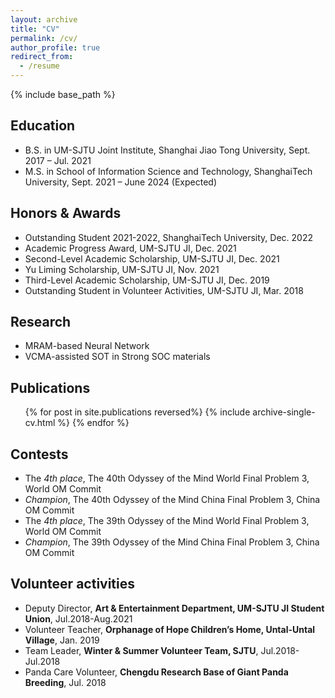 ```yaml
---
layout: archive
title: "CV"
permalink: /cv/
author_profile: true
redirect_from:
  - /resume
---
```


{% include base_path %}

Education
------
* B.S. in UM-SJTU Joint Institute, Shanghai Jiao Tong University, Sept. 2017 – Jul. 2021
* M.S. in School of Information Science and Technology, ShanghaiTech University, Sept. 2021 – June 2024 (Expected)

Honors & Awards
------
* Outstanding Student 2021-2022, ShanghaiTech University, Dec. 2022
* Academic Progress Award, UM-SJTU JI, Dec. 2021
* Second-Level Academic Scholarship, UM-SJTU JI, Dec. 2021
* Yu Liming Scholarship, UM-SJTU JI, Nov. 2021
* Third-Level Academic Scholarship, UM-SJTU JI, Dec. 2019
* Outstanding Student in Volunteer Activities, UM-SJTU JI, Mar. 2018

Research
------
* MRAM-based Neural Network
* VCMA-assisted SOT in Strong SOC materials

Publications
------
  <ul>{% for post in site.publications reversed%}
    {% include archive-single-cv.html %}
  {% endfor %}</ul>

Contests
------
* The *4th place*, The 40th Odyssey of the Mind World Final Problem 3, World OM Commit
* *Champion*, The 40th Odyssey of the Mind China Final Problem 3, China OM Commit
* The *4th place*, The 39th Odyssey of the Mind World Final Problem 3, World OM Commit
* *Champion*, The 39th Odyssey of the Mind China Final Problem 3, China OM Commit

Volunteer activities
------
* Deputy Director, **Art & Entertainment Department, UM-SJTU JI Student Union**, Jul.2018-Aug.2021
* Volunteer Teacher, **Orphanage of Hope Children’s Home, Untal-Untal Village**, Jan. 2019
* Team Leader, **Winter & Summer Volunteer Team, SJTU**, Jul.2018-Jul.2018
* Panda Care Volunteer, **Chengdu Research Base of Giant Panda Breeding**, Jul. 2018